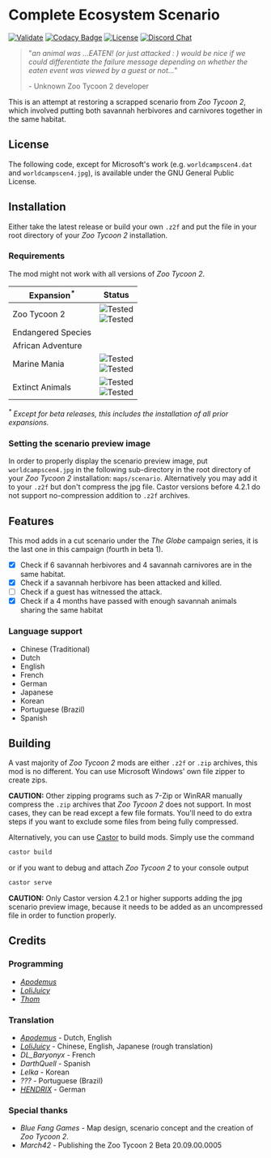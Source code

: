 # Complete Ecosystem Scenario

[![Validate](https://github.com/ZtModArchive/Complete-Ecosystem-Scenario/actions/workflows/validate.yml/badge.svg)](https://github.com/ZtModArchive/Complete-Ecosystem-Scenario/actions/workflows/validate.yml)
[![Codacy Badge](https://app.codacy.com/project/badge/Grade/a6362bbac57d4243a1be0b8cb31c8ace)](https://www.codacy.com/gh/ZtModArchive/Complete-Ecosystem-Scenario/dashboard?utm_source=github.com&amp;utm_medium=referral&amp;utm_content=ZtModArchive/Complete-Ecosystem-Scenario&amp;utm_campaign=Badge_Grade)
[![License](https://img.shields.io/github/license/ZtModArchive/Complete-Ecosystem-Scenario)](https://github.com/ZtModArchive/Complete-Ecosystem-Scenario/blob/main/LICENSE)
[![Discord Chat](https://img.shields.io/discord/1022821460584189972?label=Discord&logo=Discord)](https://discord.gg/QC6B83N6tD)

> "_an animal was ...EATEN! (or just attacked : ) would be nice if we could differentiate the failure message depending on whether the eaten event was viewed by a guest or not..._"
>
> \- Unknown Zoo Tycoon 2 developer

This is an attempt at restoring a scrapped scenario from _Zoo Tycoon 2_, which involved putting both savannah herbivores and carnivores together in the same habitat.

## License

The following code, except for Microsoft's work (e.g. `worldcampscen4.dat` and `worldcampscen4.jpg`), is available under the GNU General Public License.

## Installation

Either take the latest release or build your own `.z2f` and put the file in your root directory of your _Zoo Tycoon 2_ installation.

### Requirements

The mod might not work with all versions of _Zoo Tycoon 2_.

| Expansion<sup>_*_</sup> | Status |
|-----------|--------|
| Zoo Tycoon 2 | ![Tested](https://img.shields.io/badge/20.09.00.0005--beta-untested-inactive)<br/>![Tested](https://img.shields.io/badge/20.10.00.0006-untested-inactive)
| Endangered Species | |
| African Adventure | |
| Marine Mania | ![Tested](https://img.shields.io/badge/30.06.00.0001--beta-tested-success)<br/>![Tested](https://img.shields.io/badge/30.07.00.0003--beta-tested-success)
| Extinct Animals  | ![Tested](https://img.shields.io/badge/32.10.00.0009-tested-success)<br/>![Tested](https://img.shields.io/badge/33.05.00.0002UO-tested-success)  |

_<sup>*</sup> Except for beta releases, this includes the installation of all prior expansions._

### Setting the scenario preview image

In order to properly display the scenario preview image, put `worldcampscen4.jpg` in the following sub-directory in the root directory of your _Zoo Tycoon 2_ installation: `maps/scenario`.
Alternatively you may add it to your `.z2f` but don't compress the jpg file. Castor versions before 4.2.1 do not support no-compression addition to `.z2f` archives.

## Features

This mod adds in a cut scenario under the _The Globe_ campaign series, it is the last one in this campaign (fourth in beta 1).

-   [x] Check if 6 savannah herbivores and 4 savannah carnivores are in the same habitat.
-   [x] Check if a savannah herbivore has been attacked and killed.
-   [ ] Check if a guest has witnessed the attack.
-   [x] Check if a 4 months have passed with enough savannah animals sharing the same habitat

### Language support

-   Chinese (Traditional)
-   Dutch
-   English
-   French
-   German
-   Japanese
-   Korean
-   Portuguese (Brazil)
-   Spanish

## Building

A vast majority of _Zoo Tycoon 2_ mods are either `.z2f` or `.zip` archives, this mod is no different. You can use Microsoft Windows' own file zipper to create zips.

**CAUTION:** Other zipping programs such as 7-Zip or WinRAR manually compress the `.zip` archives that _Zoo Tycoon 2_ does not support. In most cases, they can be read except a few file formats. You'll need to do extra steps if you want to exclude some files from being fully compressed.

Alternatively, you can use [Castor](https://github.com/ZtModArchive/Castor) to build mods. Simply use the command

```bash
castor build
```

or if you want to debug and attach _Zoo Tycoon 2_ to your console output

```bash
castor serve
```

**CAUTION:** Only Castor version 4.2.1 or higher supports adding the jpg scenario preview image, because it needs to be added as an uncompressed file in order to function properly.

## Credits

### Programming

-   [_Apodemus_](https://github.com/Zt-freak)
-   [_LoliJuicy_](https://github.com/LoliJuicy)
-   [_Thom_](https://github.com/TheThommerd)

### Translation

-   [_Apodemus_](https://github.com/Zt-freak) - Dutch, English
-   [_LoliJuicy_](https://github.com/LoliJuicy) - Chinese, English, Japanese (rough translation)
-   _DL_Baryonyx_ - French
-   _DarthQuell_ - Spanish
-   _Lelka_ - Korean
-   _???_ - Portuguese (Brazil)
-   [_HENDRIX_](https://github.com/HENDRIX-ZT2) - German

### Special thanks

-   _Blue Fang Games_ - Map design, scenario concept and the creation of _Zoo Tycoon 2_.
-   _March42_ - Publishing the Zoo Tycoon 2 Beta 20.09.00.0005
